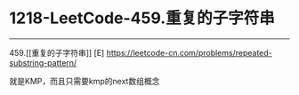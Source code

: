 # 1218-LeetCode-459.重复的子字符串

---

459.[[重复的子字符串]] [E]
https://leetcode-cn.com/problems/repeated-substring-pattern/

就是KMP，而且只需要kmp的next数组概念



